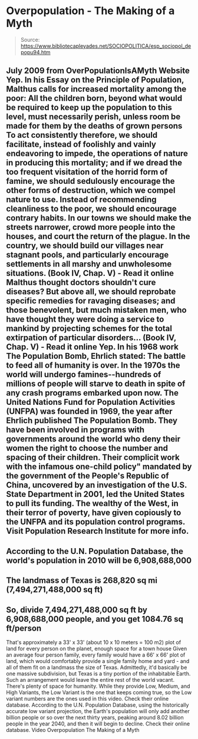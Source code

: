 # Overpopulation - The Making of a Myth

> Source: https://www.bibliotecapleyades.net/SOCIOPOLITICA/esp_sociopol_depopu94.htm

July 2009
from
OverPopulationIsAMyth Website
Yep. In his Essay on the Principle of
Population, Malthus calls for increased mortality among the
poor:
All the children born, beyond what would be
required to keep up the population to this level, must necessarily
perish, unless room be made for them by the deaths of grown persons
To act consistently therefore, we should
facilitate, instead of foolishly and vainly endeavoring to impede, the
operations of nature in producing this mortality; and if we dread the
too frequent visitation of the horrid form of famine, we should
sedulously encourage the other forms of destruction, which we compel
nature to use. Instead of recommending cleanliness to the poor, we
should encourage contrary habits.
In our towns we should make the streets
narrower, crowd more people into the houses, and court the return of the
plague. In the country, we should build our villages near stagnant
pools, and particularly encourage settlements in all marshy and
unwholesome situations.
(Book IV, Chap. V) - Read it
online
Malthus thought doctors
shouldn't cure diseases?
But above all, we should reprobate specific
remedies for ravaging diseases; and those benevolent, but much mistaken
men, who have thought they were doing a service to mankind by projecting
schemes for the total extirpation of particular disorders...
(Book IV, Chap. V) - Read it
online
Yep.
In his 1968 work The Population Bomb,
Ehrlich stated:
The battle to feed all of humanity is over.
In the 1970s the world will undergo famines--hundreds of millions of
people will starve to death in spite of any crash programs embarked upon
now.
The United Nations Fund for Population
Activities (UNFPA) was founded in 1969, the year after Ehrlich published
The Population Bomb.
They have been involved in programs with
governments around the world who deny their women the right to choose the
number and spacing of their children. Their complicit work with the infamous
one-child policy" mandated by the government of the People's Republic of
China, uncovered by an investigation of the U.S. State Department in 2001,
led the United States to pull its funding.
The wealthy of the West, in their terror of
poverty, have given copiously to the UNFPA and its population control
programs.
Visit Population
Research Institute for more info.
-
According to the U.N. Population Database,
the world's population in 2010 will be 6,908,688,000
-
The
landmass of Texas is 268,820 sq mi
(7,494,271,488,000 sq ft)
-
So, divide 7,494,271,488,000 sq ft
by 6,908,688,000 people, and you get 1084.76 sq
ft/person
-
That's approximately a 33' x 33' (about
10 x 10 meters = 100 m2) plot of land
for every person on the planet, enough space for a town house
Given an average four person family, every
family would have a 66' x 66' plot of land, which would comfortably provide
a single family home and yard - and all of them fit on a landmass the size
of Texas.
Admittedly, it'd basically be one massive
subdivision, but Texas is a tiny portion of the inhabitable Earth.
Such an arrangement would leave the
entire rest of the world vacant. There's plenty of space for
humanity.
While they
provide Low, Medium, and High Variants, the Low Variant is the one that
keeps coming true, so the Low variant numbers are the ones used in this
video.
Check their
online database.
According to the U.N. Population Database,
using the historically accurate low variant projection, the
Earth's population will only add another billion people or so over the next
thirty years, peaking around 8.02 billion people in the
year 2040, and then
it will begin to decline.
Check their
online database.
Video
Overpopulation
The Making of a Myth
